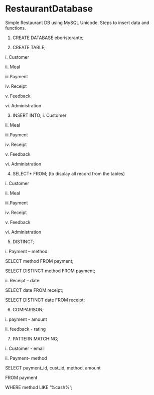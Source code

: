 # RestaurantDatabase
Simple Restaurant DB using MySQL Unicode. Steps to insert data and functions.
1.	CREATE DATABASE eboristorante;

2.	CREATE TABLE;

i.	Customer

ii.	Meal

iii.Payment

iv.	Receipt

v.	Feedback

vi.	Administration

3.	INSERT INTO;
i.	Customer

ii.	Meal

iii.Payment

iv.	Receipt

v.	Feedback

vi.	Administration

4.	SELECT* FROM; (to display all record from the tables)

i.	Customer

ii.	Meal

iii.Payment

iv.	Receipt

v.	Feedback

vi.	Administration

5.	DISTINCT;

i.	Payment – method:

SELECT method
FROM payment;

SELECT DISTINCT method
FROM payment;

ii.	Receipt – date:

SELECT date
FROM receipt;

SELECT DISTINCT date
FROM receipt;

6.	COMPARISON;

i.	payment - amount

ii.	feedback - rating

7.	PATTERN MATCHING;

i.	Customer - email

ii.	Payment- method

SELECT payment_id, cust_id, method, amount

FROM payment

WHERE method LIKE '%cash%';
